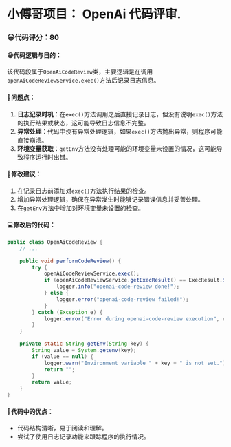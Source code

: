 # 小傅哥项目： OpenAi 代码评审.
### 😀代码评分：80
#### 😀代码逻辑与目的：
该代码段属于`OpenAiCodeReview`类，主要逻辑是在调用`openAiCodeReviewService.exec()`方法后记录日志信息。

#### 🤔问题点：
1. **日志记录时机**：在`exec()`方法调用之后直接记录日志，但没有说明`exec()`方法的执行结果或状态，这可能导致日志信息不完整。
2. **异常处理**：代码中没有异常处理逻辑，如果`exec()`方法抛出异常，则程序可能直接崩溃。
3. **环境变量获取**：`getEnv`方法没有处理可能的环境变量未设置的情况，这可能导致程序运行时出错。

#### 🎯修改建议：
1. 在记录日志前添加对`exec()`方法执行结果的检查。
2. 增加异常处理逻辑，确保在异常发生时能够记录错误信息并妥善处理。
3. 在`getEnv`方法中增加对环境变量未设置的检查。

#### 💻修改后的代码：
```java
public class OpenAiCodeReview {
    // ...

    public void performCodeReview() {
        try {
            openAiCodeReviewService.exec();
            if (openAiCodeReviewService.getExecResult() == ExecResult.SUCCESS) {
                logger.info("openai-code-review done!");
            } else {
                logger.error("openai-code-review failed!");
            }
        } catch (Exception e) {
            logger.error("Error during openai-code-review execution", e);
        }
    }

    private static String getEnv(String key) {
        String value = System.getenv(key);
        if (value == null) {
            logger.warn("Environment variable " + key + " is not set.");
            return "";
        }
        return value;
    }
}
```

#### 🌟代码中的优点：
- 代码结构清晰，易于阅读和理解。
- 尝试了使用日志记录功能来跟踪程序的执行情况。